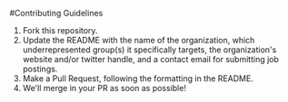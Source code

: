 #Contributing Guidelines

1. Fork this repository.
2. Update the README with the name of the organization, which underrepresented group(s) it specifically targets, the organization's website and/or twitter handle, and a contact email for submitting job postings.
3. Make a Pull Request, following the formatting in the README.
4. We'll merge in your PR as soon as possible!

